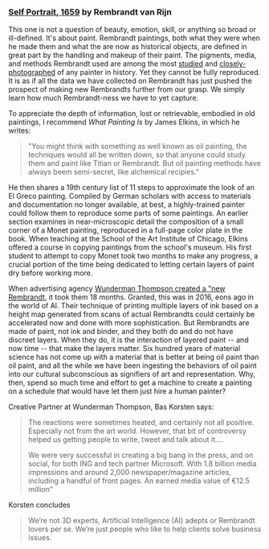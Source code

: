 ---
---



### [Self Portrait, 1659](https://www.nga.gov/collection/art-object-page.79.html) by Rembrandt van Rijn

This one is not a question of beauty, emotion, skill, or anything so broad or ill-defined. It's about paint. Rembrandt paintings, both what they were when he made them and what the are now as historical objects, are defined in great part by the handling and makeup of their paint. The pigments, media, and methods Rembrandt used are among the most [studied](https://theconversation.com/how-we-proved-a-rembrandt-painting-owned-by-the-university-of-pretoria-was-a-fake-160950) and [closely-photographed](https://www.rijksmuseum.nl/en/whats-on/exhibitions/operation-night-watch/story/ultra-high-resolution-photo) of any painter in history. Yet they cannot be fully reproduced. It is as if all the data we have collected on Rembrandt has just pushed the prospect of making new Rembrandts further from our grasp. We simply learn how much Rembrandt-ness we have to yet capture. 

To appreciate the depth of information, lost or retrievable, embodied in old paintings, I recommend  *What Painting Is* by James Elkins, in which he writes:

> "You might think with something as well known as oil painting, the techniques would all be written down, so that anyone could study them and paint like Titian or Rembrandt. But oil painting methods have always beem semi-secret, like alchemical recipies." 

He then shares a 19th century list of 11 steps to approximate the look of an El Greco painting. Compiled by German scholars with access to materials and documentation no longer available, at best, a highly-trained painter could follow them to reproduce some parts of some paintings. An earlier section examines in near-microscopic detail the composition of a small corner of a Monet painting, reproduced in a full-page color plate in the book. When teaching at the School of the Art Institute of Chicago, Elkins offered a course in copying paintings from the school's museum. His first student to attempt to copy Monet took two months to make any progress, a crucial portion of the time being dedicated to letting certain layers of paint dry before working more. 

When advertising agency [Wunderman Thompson created a "new Rembrandt](https://www.wundermanthompson.com/work/next-rembrandt), it took them 18 months. Granted, this was in 2016, eons ago in the world of AI. Their technique of printing multiple layers of ink based on a height map generated from scans of actual Rembrandts could certainly be accelerated now and done with more sophistication. But Rembrandts are made of paint, not ink and binder, and they both do and do not have discreet layers. When they do, it is the interaction of layered paint -- and now time -- that make the layers matter. Six hundred years of material science has not come up with a material that is better at being oil paint than oil paint, and all the while we have been ingesting the behaviors of oil paint into our cultural subconscious as signifiers of art and representation. Why, then, spend so much time and effort to get a machine to create a painting on a schedule that would have let them just hire a human painter? 

Creative Partner at Wunderman Thompson, Bas Korsten says:

> The reactions were sometimes heated, and certainly not all positive. Especially not from the art world. However, that bit of controversy helped us getting people to write, tweet and talk about it....
> 
> We were very successful in creating a big bang in the press, and on social, for both ING and tech partner Microsoft. With 1.8 billion media impressions and around 2,000 newspaper/magazine articles, including a handful of front pages. An earned media value of €12.5 million"

Korsten concludes

> We’re not 3D experts, Artificial Intelligence (AI) adepts or Rembrandt lovers per se. We’re just people who like to help clients solve business issues.
